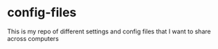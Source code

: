 # config-files

This is my repo of different settings and config files that I want to share across computers
